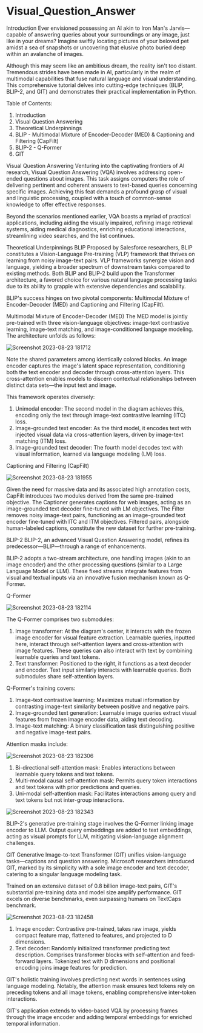 # Visual_Question_Answer
Introduction
Ever envisioned possessing an AI akin to Iron Man's Jarvis—capable of answering queries about your surroundings or any image, just like in your dreams? Imagine swiftly locating pictures of your beloved pet amidst a sea of snapshots or uncovering that elusive photo buried deep within an avalanche of images.

Although this may seem like an ambitious dream, the reality isn't too distant. Tremendous strides have been made in AI, particularly in the realm of multimodal capabilities that fuse natural language and visual understanding. This comprehensive tutorial delves into cutting-edge techniques (BLIP, BLIP-2, and GIT) and demonstrates their practical implementation in Python.

Table of Contents:

1. Introduction
2. Visual Question Answering
3. Theoretical Underpinnings
4. BLIP - Multimodal Mixture of Encoder-Decoder (MED) & Captioning and Filtering (CapFilt)
7. BLIP-2 - Q-Former
9. GIT

Visual Question Answering
Venturing into the captivating frontiers of AI research, Visual Question Answering (VQA) involves addressing open-ended questions about images. This task assigns computers the role of delivering pertinent and coherent answers to text-based queries concerning specific images. Achieving this feat demands a profound grasp of visual and linguistic processing, coupled with a touch of common-sense knowledge to offer effective responses.

Beyond the scenarios mentioned earlier, VQA boasts a myriad of practical applications, including aiding the visually impaired, refining image retrieval systems, aiding medical diagnostics, enriching educational interactions, streamlining video searches, and the list continues.

Theoretical Underpinnings
BLIP
Proposed by Salesforce researchers, BLIP constitutes a Vision-Language Pre-training (VLP) framework that thrives on learning from noisy image-text pairs. VLP frameworks synergize vision and language, yielding a broader spectrum of downstream tasks compared to existing methods. Both BLIP and BLIP-2 build upon the Transformer architecture, a favored choice for various natural language processing tasks due to its ability to grapple with extensive dependencies and scalability.

BLIP's success hinges on two pivotal components: Multimodal Mixture of Encoder-Decoder (MED) and Captioning and Filtering (CapFilt).

Multimodal Mixture of Encoder-Decoder (MED)
The MED model is jointly pre-trained with three vision-language objectives: image-text contrastive learning, image-text matching, and image-conditioned language modeling. The architecture unfolds as follows:

![Screenshot 2023-08-23 181712](https://github.com/ZEBAAFROZ/Visual_Question_Answer/assets/93834320/9f1f32f7-f6ff-4ca5-a1b1-a3a61f8f481e)


Note the shared parameters among identically colored blocks. An image encoder captures the image's latent space representation, conditioning both the text encoder and decoder through cross-attention layers. This cross-attention enables models to discern contextual relationships between distinct data sets—the input text and image.

This framework operates diversely:

1. Unimodal encoder: The second model in the diagram achieves this, encoding only the text through image-text contrastive learning (ITC) loss.
2. Image-grounded text encoder: As the third model, it encodes text with injected visual data via cross-attention layers, driven by image-text matching (ITM) loss.
3. Image-grounded text decoder: The fourth model decodes text with visual information, learned via language modeling (LM) loss.

Captioning and Filtering (CapFilt)

![Screenshot 2023-08-23 181955](https://github.com/ZEBAAFROZ/Visual_Question_Answer/assets/93834320/d9b83a82-506a-4ec7-a947-2a4b6d053109)

Given the need for massive data and its associated high annotation costs, CapFilt introduces two modules derived from the same pre-trained objective. The Captioner generates captions for web images, acting as an image-grounded text decoder fine-tuned with LM objectives. The Filter removes noisy image-text pairs, functioning as an image-grounded text encoder fine-tuned with ITC and ITM objectives. Filtered pairs, alongside human-labeled captions, constitute the new dataset for further pre-training.

BLIP-2
BLIP-2, an advanced Visual Question Answering model, refines its predecessor—BLIP—through a range of enhancements.

BLIP-2 adopts a two-stream architecture, one handling images (akin to an image encoder) and the other processing questions (similar to a Large Language Model or LLM). These fixed streams integrate features from visual and textual inputs via an innovative fusion mechanism known as Q-Former.

Q-Former

![Screenshot 2023-08-23 182114](https://github.com/ZEBAAFROZ/Visual_Question_Answer/assets/93834320/9f622b9a-5670-47e4-a788-29027e2d5402)

The Q-Former comprises two submodules:

1. Image transformer: At the diagram's center, it interacts with the frozen image encoder for visual feature extraction. Learnable queries, inputted here, interact through self-attention layers and cross-attention with image features. These queries can also interact with text by combining learnable queries and text tokens.
2. Text transformer: Positioned to the right, it functions as a text decoder and encoder. Text input similarly interacts with learnable queries. Both submodules share self-attention layers.

Q-Former's training covers:

1. Image-text contrastive learning: Maximizes mutual information by contrasting image-text similarity between positive and negative pairs.
2. Image-grounded text generation: Learnable image queries extract visual features from frozen image encoder data, aiding text decoding.
3. Image-text matching: A binary classification task distinguishing positive and negative image-text pairs.

Attention masks include:

![Screenshot 2023-08-23 182306](https://github.com/ZEBAAFROZ/Visual_Question_Answer/assets/93834320/f39014fc-f8d1-4be5-be00-d2758fd576f2)

1. Bi-directional self-attention mask: Enables interactions between learnable query tokens and text tokens.
2. Multi-modal causal self-attention mask: Permits query token interactions and text tokens with prior predictions and queries.
3. Uni-modal self-attention mask: Facilitates interactions among query and text tokens but not inter-group interactions.
   
![Screenshot 2023-08-23 182343](https://github.com/ZEBAAFROZ/Visual_Question_Answer/assets/93834320/68751efb-0ed5-4653-a9ab-cd072c866188)

BLIP-2's generative pre-training stage involves the Q-Former linking image encoder to LLM. Output query embeddings are added to text embeddings, acting as visual prompts for LLM, mitigating vision-language alignment challenges.

GIT
Generative Image-to-text Transformer (GIT) unifies vision-language tasks—captions and question answering. Microsoft researchers introduced GIT, marked by its simplicity with a sole image encoder and text decoder, catering to a singular language modeling task.

Trained on an extensive dataset of 0.8 billion image-text pairs, GIT's substantial pre-training data and model size amplify performance. GIT excels on diverse benchmarks, even surpassing humans on TextCaps benchmark.

![Screenshot 2023-08-23 182458](https://github.com/ZEBAAFROZ/Visual_Question_Answer/assets/93834320/85756778-bbd2-4997-9754-d75824acde91)

1. Image encoder: Contrastive pre-trained, takes raw image, yields compact feature map, flattened to features, and projected to D dimensions.
2. Text decoder: Randomly initialized transformer predicting text description. Comprises transformer blocks with self-attention and feed-forward layers. Tokenized text with D dimensions and positional encoding joins image features for prediction.

GIT's holistic training involves predicting next words in sentences using language modeling. Notably, the attention mask ensures text tokens rely on preceding tokens and all image tokens, enabling comprehensive inter-token interactions.

GIT's application extends to video-based VQA by processing frames through the image encoder and adding temporal embeddings for enriched temporal information.


